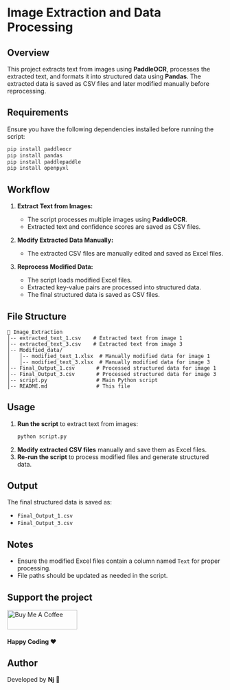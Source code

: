 # Image Extraction and Data Processing

## Overview
This project extracts text from images using **PaddleOCR**, processes the extracted text, and formats it into structured data using **Pandas**. The extracted data is saved as CSV files and later modified manually before reprocessing.

## Requirements
Ensure you have the following dependencies installed before running the script:

```sh
pip install paddleocr
pip install pandas
pip install paddlepaddle
pip install openpyxl
```

## Workflow
1. **Extract Text from Images:**
   - The script processes multiple images using **PaddleOCR**.
   - Extracted text and confidence scores are saved as CSV files.

2. **Modify Extracted Data Manually:**
   - The extracted CSV files are manually edited and saved as Excel files.

3. **Reprocess Modified Data:**
   - The script loads modified Excel files.
   - Extracted key-value pairs are processed into structured data.
   - The final structured data is saved as CSV files.

## File Structure
```
📂 Image_Extraction
│-- extracted_text_1.csv    # Extracted text from image 1
│-- extracted_text_3.csv    # Extracted text from image 3
│-- Modified_data/
│   │-- modified_text_1.xlsx  # Manually modified data for image 1
│   │-- modified_text_3.xlsx  # Manually modified data for image 3
│-- Final_Output_1.csv       # Processed structured data for image 1
│-- Final_Output_3.csv       # Processed structured data for image 3
│-- script.py                # Main Python script
│-- README.md                # This file
```

## Usage
1. **Run the script** to extract text from images:
   ```sh
   python script.py
   ```
2. **Modify extracted CSV files** manually and save them as Excel files.
3. **Re-run the script** to process modified files and generate structured data.

## Output
The final structured data is saved as:
- `Final_Output_1.csv`
- `Final_Output_3.csv`

## Notes
- Ensure the modified Excel files contain a column named `Text` for proper processing.
- File paths should be updated as needed in the script.

## Support the project

<a href="https://www.linkedin.com/in/nagarajanbj/" target="_blank"><img src="https://cdn.buymeacoffee.com/buttons/v2/default-black.png" alt="Buy Me A Coffee" height="45" width="163" ></a>


#### Happy Coding  ♥️

## Author
Developed by **Nj** 🚀


